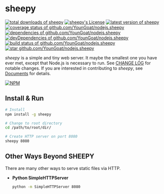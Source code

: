 #	sheepy

[![total downloads of sheepy](https://img.shields.io/npm/dt/sheepy.svg)](https://www.npmjs.com/package/sheepy)
[![sheepy's License](https://img.shields.io/npm/l/sheepy.svg)](https://www.npmjs.com/package/sheepy)
[![latest version of sheepy](https://img.shields.io/npm/v/sheepy.svg)](https://www.npmjs.com/package/sheepy)
[![coverage status of github.com/YounGoat/nodejs.sheepy](https://img.shields.io/coveralls/YounGoat/nodejs.sheepy/master.svg)](https://coveralls.io/github/YounGoat/nodejs.sheepy2?branch=master)
[![dependencies of github.com/YounGoat/nodejs.sheepy](https://david-dm.org/YounGoat/nodejs.sheepy/status.svg)](https://david-dm.org/YounGoat/nodejs.sheepy)
[![devDependencies of github.com/YounGoat/nodejs.sheepy](https://david-dm.org/YounGoat/nodejs.sheepy/dev-status.svg)](https://david-dm.org/YounGoat/nodejs.sheepy?type=dev)
[![build status of github.com/YounGoat/nodejs.sheepy](https://travis-ci.org/YounGoat/nodejs.sheepy.svg?branch=master)](https://travis-ci.org/YounGoat/nodejs.sheepy)
[![star github.com/YounGoat/nodejs.sheepy](https://img.shields.io/github/stars/YounGoat/nodejs.sheepy.svg?style=social&label=Star)](https://github.com/YounGoat/nodejs.sheepy/stargazers)

*sheepy* is a simple and tiny web server. It maybe the smallest one you have ever met, except that Node.js is necessary to run. See [CHANGE LOG](./CHANGELOG.md) for notable changes. If you are interested in contributing to *sheepy*, see [Documents](./docs/SUMMARY.md) for details.

[![NPM](https://nodei.co/npm/sheepy.png?downloads=true&downloadRank=true&stars=true)](https://www.npmjs.com/package/sheepy)

##	Install & Run

```bash
# Install
npm install -g sheepy

# Change to root directory
cd /path/to/root/dir/

# Create HTTP server on port 8080
sheepy 8080
```

##	Other Ways Beyond SHEEPY

There are many other ways to serve static files via HTTP.

*	__Python SimpleHTTPServer__

	```bash
	python -m SimpleHTTPServer 8080
	```
